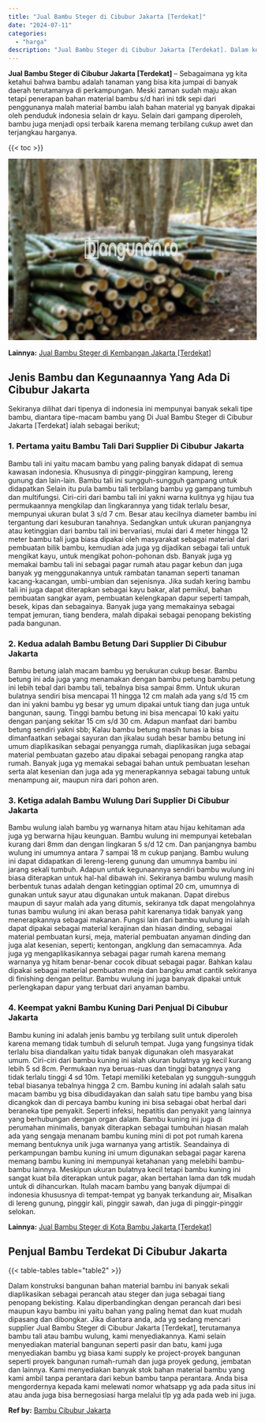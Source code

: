 ```yaml
---
title: "Jual Bambu Steger di Cibubur Jakarta [Terdekat]"
date: "2024-07-11"
categories: 
  - "harga"
description: "Jual Bambu Steger di Cibubur Jakarta [Terdekat]. Dalam konstruksi bangunan bahan material bambu ini banyak sekali diaplikasikan sebagai perancah atau steger..."
---
```


**Jual Bambu Steger di Cibubur Jakarta \[Terdekat\]** – Sebagaimana yg kita ketahui bahwa bambu adalah tanaman yang bisa kita jumpai di banyak daerah terutamanya di perkampungan. Meski zaman sudah maju akan tetapi penerapan bahan material bambu s/d hari ini tdk sepi dari penggunanya malah material bambu ialah bahan material yg banyak dipakai oleh penduduk indonesia selain dr kayu. Selain dari gampang diperoleh, bambu juga menjadi opsi terbaik karena memang terbilang cukup awet dan terjangkau harganya.

{{< toc >}}

![Jual Bambu Steger di Cibubur Jakarta [Terdekat]](/images/jual-bambu-tali-32.png)

**Lainnya:** [Jual Bambu Steger di Kembangan Jakarta \[Terdekat\]](https://bambu.bangunan.co/jual-bambu-steger-di-kembangan-jakarta-terdekat/)

## Jenis Bambu dan Kegunaannya Yang Ada Di Cibubur Jakarta

Sekiranya dilihat dari tipenya di indonesia ini mempunyai banyak sekali tipe bambu, diantara tipe-macam bambu yang Di Jual Bambu Steger di Cibubur Jakarta \[Terdekat\] ialah sebagai berikut;

### 1\. Pertama yaitu Bambu Tali Dari Supplier Di Cibubur Jakarta

Bambu tali ini yaitu macam bambu yang paling banyak didapat di semua kawasan indonesia. Khususnya di pinggir-pinggiran kampung, lereng gunung dan lain-lain. Bambu tali ini sungguh-sungguh gampang untuk didapatkan Selain itu pula bambu tali terbilang bambu yg gampang tumbuh dan multifungsi. Ciri-ciri dari bambu tali ini yakni warna kulitnya yg hijau tua permukaannya mengkilap dan lingkarannya yang tidak terlalu besar, mempunyai ukuran bulat 3 s/d 7 cm. Besar atau kecilnya diameter bambu ini tergantung dari kesuburan tanahnya. Sedangkan untuk ukuran panjangnya atau ketinggian dari bambu tali ini bervariasi, mulai dari 4 meter hingga 12 meter bambu tali juga biasa dipakai oleh masyarakat sebagai material dari pembuatan bilik bambu, kemudian ada juga yg dijadikan sebagai tali untuk mengikat kayu, untuk mengikat pohon-pohonan dsb. Banyak juga yg memakai bambu tali ini sebagai pagar rumah atau pagar kebun dan juga banyak yg menggunakannya untuk rambatan tanaman seperti tanaman kacang-kacangan, umbi-umbian dan sejenisnya. Jika sudah kering bambu tali ini juga dapat diterapkan sebagai kayu bakar, alat pemikul, bahan pembuatan sangkar ayam, pembuatan kelengkapan dapur seperti tampah, besek, kipas dan sebagainya. Banyak juga yang memakainya sebagai tempat jemuran, tiang bendera, malah dipakai sebagai penopang bekisting pada bangunan.

### 2\. Kedua adalah Bambu Betung Dari Supplier Di Cibubur Jakarta

Bambu betung ialah macam bambu yg berukuran cukup besar. Bambu betung ini ada juga yang menamakan dengan bambu petung bambu petung ini lebih tebal dari bambu tali, tebalnya bisa sampai 8mm. Untuk ukuran bulatnya sendiri bisa mencapai 11 hingga 12 cm malah ada yang s/d 15 cm dan ini yakni bambu yg besar yg umum dipakai untuk tiang dan juga untuk bangunan, saung. Tinggi bambu betung ini bisa mencapai 10 kaki yaitu dengan panjang sekitar 15 cm s/d 30 cm. Adapun manfaat dari bambu betung sendiri yakni sbb; Kalau bambu betung masih tunas ia bisa dimanfaatkan sebagai sayuran dan jikalau sudah besar bambu betung ini umum diaplikasikan sebagai penyangga rumah, diaplikasikan juga sebagai material pembuatan gazebo atau dipakai sebagai penopang rangka atap rumah. Banyak juga yg memakai sebagai bahan untuk pembuatan lesehan serta alat kesenian dan juga ada yg menerapkannya sebagai tabung untuk menampung air, maupun nira dari pohon aren.

### 3\. Ketiga adalah Bambu Wulung Dari Supplier Di Cibubur Jakarta

Bambu wulung ialah bambu yg warnanya hitam atau hijau kehitaman ada juga yg berwarna hijau keunguan. Bambu wulung ini mempunyai ketebalan kurang dari 8mm dan dengan lingkaran 5 s/d 12 cm. Dan panjangnya bambu wulung ini umumnya antara 7 sampai 18 m cukup panjang. Bambu wulung ini dapat didapatkan di lereng-lereng gunung dan umumnya bambu ini jarang sekali tumbuh. Adapun untuk kegunaannya sendiri bambu wulung ini biasa diterapkan untuk hal-hal dibawah ini. Sekiranya bambu wulung masih berbentuk tunas adalah dengan ketinggian optimal 20 cm, umumnya di gunakan untuk sayur atau digunakan untuk makanan. Dapat direbus maupun di sayur malah ada yang ditumis, sekiranya tdk dapat mengolahnya tunas bambu wulung ini akan berasa pahit karenanya tidak banyak yang menerapkannya sebagai makanan. Fungsi lain dari bambu wulung ini ialah dapat dipakai sebagai material kerajinan dan hiasan dinding, sebagai material pembuatan kursi, meja, material pembuatan anyaman dinding dan juga alat kesenian, seperti; kentongan, angklung dan semacamnya. Ada juga yg mengaplikasikannya sebagai pagar rumah karena memang warnanya yg hitam benar-benar cocok dibuat sebagai pagar. Bahkan kalau dipakai sebagai material pembuatan meja dan bangku amat cantik sekiranya di finishing dengan pelitur. Bambu wulung ini juga banyak dipakai untuk perlengkapan dapur yang terbuat dari anyaman bambu.

### 4\. Keempat yakni Bambu Kuning Dari Penjual Di Cibubur Jakarta

Bambu kuning ini adalah jenis bambu yg terbilang sulit untuk diperoleh karena memang tidak tumbuh di seluruh tempat. Juga yang fungsinya tidak terlalu bisa diandalkan yaitu tidak banyak digunakan oleh masyarakat umum. Ciri-ciri dari bambu kuning ini ialah ukuran bulatnya yg kecil kurang lebih 5 sd 8cm. Permukaan nya beruas-ruas dan tinggi batangnya yang tidak terlalu tinggi 4 sd 10m. Tetapi memiliki ketebalan yg sungguh-sungguh tebal biasanya tebalnya hingga 2 cm. Bambu kuning ini adalah salah satu macam bambu yg bisa dibudidayakan dan salah satu tipe bambu yang bisa dicangkok dan di percaya bambu kuning ini bisa sebagai obat herbal dari beraneka tipe penyakit. Seperti infeksi, hepatitis dan penyakit yang lainnya yang berhubungan dengan organ dalam. Bambu kuning ini juga di perumahan minimalis, banyak diterapkan sebagai tumbuhan hiasan malah ada yang sengaja menanam bambu kuning mini di pot pot rumah karena memang bentuknya unik juga warnanya yang artistik. Seandainya di perkampungan bambu kuning ini umum digunakan sebagai pagar karena memang bambu kuning ini mempunyai ketahanan yang melebihi bambu-bambu lainnya. Meskipun ukuran bulatnya kecil tetapi bambu kuning ini sangat kuat bila diterapkan untuk pagar, akan bertahan lama dan tdk mudah untuk di dihancurkan. Itulah macam bambu yang banyak dijumpai di indonesia khususnya di tempat-tempat yg banyak terkandung air, Misalkan di lereng gunung, pinggir kali, pinggir sawah, dan juga di pinggir-pinggir selokan.

**Lainnya:** [Jual Bambu Steger di Kota Bambu Jakarta \[Terdekat\]](https://bambu.bangunan.co/jual-bambu-steger-di-kota-bambu-jakarta-terdekat/)

## Penjual Bambu Terdekat Di Cibubur Jakarta

{{< table-tables table="table2" >}}

Dalam konstruksi bangunan bahan material bambu ini banyak sekali diaplikasikan sebagai perancah atau steger dan juga sebagai tiang penopang bekisting. Kalau diperbandingkan dengan perancah dari besi maupun kayu bambu ini yaitu bahan yang paling hemat dan kuat mudah dipasang dan dibongkar. Jika diantara anda, ada yg sedang mencari supplier Jual Bambu Steger di Cibubur Jakarta \[Terdekat\], terutamanya bambu tali atau bambu wulung, kami menyediakannya. Kami selain menyediakan material bangunan seperti pasir dan batu, kami juga menyediakan bambu yg biasa kami supply ke project-proyek bangunan seperti proyek bangunan rumah-rumah dan juga proyek gedung, jembatan dan lainnya. Kami menyediakan banyak stok bahan material bambu yang kami ambil tanpa perantara dari kebun bambu tanpa perantara. Anda bisa mengordernya kepada kami melewati nomor whatsapp yg ada pada situs ini atau anda juga bisa bernegosiasi harga melalui tlp yg ada pada web ini juga.

**Ref by:** [Bambu Cibubur Jakarta](https://id.wikipedia.org/wiki/Bambu)
